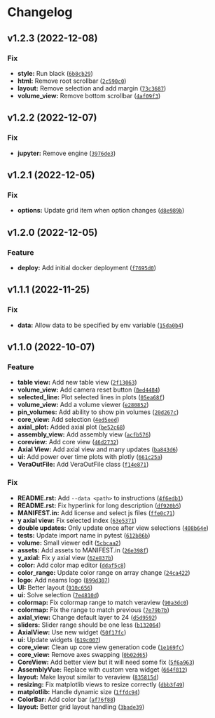 # Changelog

<!--next-version-placeholder-->

## v1.2.3 (2022-12-08)
### Fix
* **style:** Run black ([`6b8cb29`](https://github.com/Kitware/VERACore/commit/6b8cb29ab17f19633efcb09ee9d3e215cd4de02d))
* **html:** Remove root scrollbar ([`2c590c0`](https://github.com/Kitware/VERACore/commit/2c590c0f5415913fbabdb1b6c1a454efa519bd9e))
* **layout:** Remove selection and add margin ([`73c3687`](https://github.com/Kitware/VERACore/commit/73c3687c4b400203eb4e3e0e69b26c12a2845278))
* **volume_view:** Remove bottom scrollbar ([`4af09f3`](https://github.com/Kitware/VERACore/commit/4af09f35c722e1496484c6b00a17977c22ff8f59))

## v1.2.2 (2022-12-07)
### Fix
* **jupyter:** Remove engine ([`3976de3`](https://github.com/Kitware/VERACore/commit/3976de3d7cc437666cd59e1609ca3e5934c75ceb))

## v1.2.1 (2022-12-05)
### Fix
* **options:** Update grid item when option changes ([`d8e989b`](https://github.com/Kitware/VERACore/commit/d8e989b198051ccc25916ff99e7a6d037ffbcd5f))

## v1.2.0 (2022-12-05)
### Feature
* **deploy:** Add initial docker deployment ([`f7695d0`](https://github.com/Kitware/VERACore/commit/f7695d06fe7b1fa16abbc9640773fdf2f6480533))

## v1.1.1 (2022-11-25)
### Fix
* **data:** Allow data to be specified by env variable ([`15da0b4`](https://github.com/Kitware/VERACore/commit/15da0b41068e2907c8e56bef7c68b93fd4c66eb5))

## v1.1.0 (2022-10-07)
### Feature
* **table view:** Add new table view ([`2f13063`](https://github.com/Kitware/VERACore/commit/2f13063d2fdbd91d8cff18c686b0ba5e55e35d6e))
* **volume_view:** Add camera reset button ([`8ed4484`](https://github.com/Kitware/VERACore/commit/8ed4484f6bfd7ade90363d4262c744f64e8e6c5e))
* **selected_line:** Plot selected lines in plots ([`05ea68f`](https://github.com/Kitware/VERACore/commit/05ea68fc5652a32591bd521080fc68825477cda7))
* **volume_view:** Add a volume viewer ([`e280852`](https://github.com/Kitware/VERACore/commit/e280852180f098c38ed363c997b09dfa5b42cd8a))
* **pin_volumes:** Add ability to show pin volumes ([`20d267c`](https://github.com/Kitware/VERACore/commit/20d267cd982da274106eafdbc69ef96a22c2e8b5))
* **core_view:** Add selection ([`4ed5eed`](https://github.com/Kitware/VERACore/commit/4ed5eedf68a86ee0873b38116960181d51c3bf1f))
* **axial_plot:** Added axial plot ([`be52c68`](https://github.com/Kitware/VERACore/commit/be52c6840997871f07201a9df2be59da7cc0734e))
* **assembly_view:** Add assembly view ([`acfb576`](https://github.com/Kitware/VERACore/commit/acfb5769786f322f177125431ff7fd612dc22f76))
* **coreview:** Add core view ([`46d2732`](https://github.com/Kitware/VERACore/commit/46d273200c47ee8567516000f7f24bd07cfd463c))
* **Axial View:** Add axial view and many updates ([`ba843d6`](https://github.com/Kitware/VERACore/commit/ba843d6802359fb55c48d9573ed579a82539ed05))
* **ui:** Add power over time plots with plotly ([`661c25a`](https://github.com/Kitware/VERACore/commit/661c25ace4e91b8fbdcc2bddd5a3578c714739b3))
* **VeraOutFile:** Add VeraOutFile class ([`f14e871`](https://github.com/Kitware/VERACore/commit/f14e871c08f4d3a79239d82b9480dbac150fd091))

### Fix
* **README.rst:** Add `--data <path>` to instructions ([`4f6edb1`](https://github.com/Kitware/VERACore/commit/4f6edb19e8f15801f7bbf10f9068e48d4b2009f3))
* **README.rst:** Fix hyperlink for long description ([`df920b5`](https://github.com/Kitware/VERACore/commit/df920b58fd8776e2bc85406253fadb94854b8e4e))
* **MANIFEST.in:** Add license and select js files ([`ffe0c71`](https://github.com/Kitware/VERACore/commit/ffe0c71d2d19a1853be9b792255f99e640b6a7e7))
* **y axial view:** Fix selected index ([`63e5371`](https://github.com/Kitware/VERACore/commit/63e5371d6d34975ddd1c342556232fe01a323396))
* **double updates:** Only update once after view selections ([`408b64e`](https://github.com/Kitware/VERACore/commit/408b64ece4e6b70ea21b62bd0f39488e059c43e1))
* **tests:** Update import name in pytest ([`612b86b`](https://github.com/Kitware/VERACore/commit/612b86bd88769b25528e36e25a69ff0ade7afdb7))
* **volume:** Small viewer edit ([`5cbcaa2`](https://github.com/Kitware/VERACore/commit/5cbcaa2b7656a1da1c8ddcf58285ae7d7c7162fe))
* **assets:** Add assets to MANIFEST.in ([`26e398f`](https://github.com/Kitware/VERACore/commit/26e398fc3fa445c744fe1bc9a90e9c56c3c845f1))
* **y_axial:** Fix y axial view ([`62e837b`](https://github.com/Kitware/VERACore/commit/62e837b76368c65a96bda2050329ba359b6690ad))
* **color:** Add color map editor ([`ddaf5c8`](https://github.com/Kitware/VERACore/commit/ddaf5c85384d9d36f6eecbd54d7721c2cb2222ee))
* **color_range:** Update color range on array change ([`24ca422`](https://github.com/Kitware/VERACore/commit/24ca422913256a9cd8f5e2d41bc52845142ec8c1))
* **logo:** Add neams logo ([`899d307`](https://github.com/Kitware/VERACore/commit/899d3071b6172576083ca3640e91b55e6f8eb1ee))
* **UI:** Better layout ([`910c656`](https://github.com/Kitware/VERACore/commit/910c6569bb40efd724e76c98bdb7e5e6b928f2f1))
* **ui:** Solve selection ([`7e4810d`](https://github.com/Kitware/VERACore/commit/7e4810d42c5d93026efea6a44819400fe393f225))
* **colormap:** Fix colormap range to match veraview ([`90a3dc0`](https://github.com/Kitware/VERACore/commit/90a3dc02a025ea63bdaa2c23948dc0aa3f4a0341))
* **colormap:** Fix the range to match previous ([`7e79b7b`](https://github.com/Kitware/VERACore/commit/7e79b7b040e0287d5a5e40f72f0c64cd71a966e0))
* **axial_view:** Change default layer to 24 ([`d5d9592`](https://github.com/Kitware/VERACore/commit/d5d95925fb61b793b5a27e9ae621326d0a3617a2))
* **sliders:** Slider range should be one less ([`b132064`](https://github.com/Kitware/VERACore/commit/b13206468d0d1228163afdfc656435e32fc52d16))
* **AxialView:** Use new widget ([`50f17fc`](https://github.com/Kitware/VERACore/commit/50f17fc8cc8768b0c1d3c035c360a87235555fc4))
* **ui:** Update widgets ([`619c007`](https://github.com/Kitware/VERACore/commit/619c0070881364270679e2f57060817eac39b278))
* **core_view:** Clean up core view generation code ([`1e169fc`](https://github.com/Kitware/VERACore/commit/1e169fcb2d023ad4aee80cfb310f179aa7b335b8))
* **core_view:** Remove axes swapping ([`0b02d65`](https://github.com/Kitware/VERACore/commit/0b02d658f225a1a6bd1676a94f1e97154d4af5fa))
* **CoreView:** Add better view but it will need some fix ([`5f6a963`](https://github.com/Kitware/VERACore/commit/5f6a963bd0f21269325c18d90a9ed8afc57b41d3))
* **AssemblyVue:** Replace with custom vera widget ([`664f812`](https://github.com/Kitware/VERACore/commit/664f81235abb93f9aee0c167e186e58c97d98355))
* **layout:** Make layout similar to veraview ([`835815d`](https://github.com/Kitware/VERACore/commit/835815d6645f618d64e6e02f6e1e8eb7cb01a0f8))
* **resizing:** Fix matplotlib views to resize correctly ([`dbb3f49`](https://github.com/Kitware/VERACore/commit/dbb3f49c0689f89750ab8c3a1007f1e6ad1276a2))
* **matplotlib:** Handle dynamic size ([`1ffdc94`](https://github.com/Kitware/VERACore/commit/1ffdc947ac4054077840ecdfa546ac5fa1ad4fab))
* **ColorBar:** Add color bar ([`af76f88`](https://github.com/Kitware/VERACore/commit/af76f883779297d7abada711050d71eff224c428))
* **layout:** Better grid layout handling ([`3bade39`](https://github.com/Kitware/VERACore/commit/3bade39b24a594b4622fb45103c944380a0d4147))
